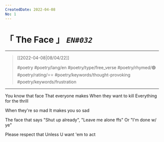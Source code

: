 ```yaml
---
CreatedDate: 2022-04-08
No: 1
---
```

# &#12300; The Face &#12301; *`EN#032`*

---

> [[2022-04-08|08/04/22]]
> 
> #poetry 
> #poetry/lang/en 
> #poetry/type/free_verse 
> #poetry/rhymed/🟢 
> #poetry/rating/⭐⭐
> #poetry/keywords/thought-provoking #poetry/keywords/frustration 

---

You know that face
That everyone makes
When they want to kill
Everything for the thrill

When they're so mad
It makes you so sad

The face that says
"Shut up already",
"Leave me alone ffs"
Or "I'm done w/ ye"

Please respect that
Unless U want 'em to act